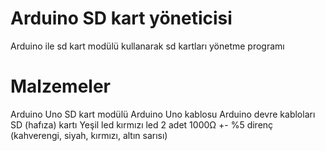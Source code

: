 # Arduino SD kart yöneticisi

Arduino ile sd kart modülü kullanarak sd kartları yönetme programı

# Malzemeler

Arduino Uno
SD kart modülü
Arduino Uno kablosu
Arduino devre kabloları
SD (hafıza) kartı
Yeşil led
kırmızı led
2 adet 1000Ω +- %5 direnç (kahverengi, siyah, kırmızı, altın sarısı)


